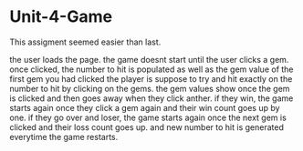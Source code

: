 # Unit-4-Game

This assigment seemed easier than last.

the user loads the page.
the game doesnt start until the user clicks a gem.
once clicked, the number to hit is populated as well as the gem value of the first gem you had clicked
the player is suppose to try and hit exactly on the number to hit by clicking on the gems.
the gem values show once the gem is clicked and then goes away when they click anther.
if they win, the game starts again once they click a gem again and their win count goes up by one.
if they go over and loser, the game starts again once the next gem is clicked and their loss count goes up.
and new number to hit is generated everytime the game restarts.
